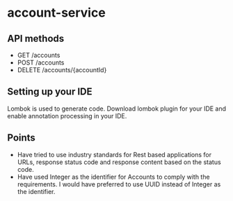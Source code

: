 # account-service

## API methods
* GET /accounts
* POST /accounts
* DELETE /accounts/{accountId}

## Setting up your IDE
Lombok is used to generate code. Download lombok plugin for your IDE and enable annotation processing in your IDE.

## Points
* Have tried to use industry standards for Rest based applications for URLs, response status code and response content based on the status code.
* Have used Integer as the identifier for Accounts to comply with the requirements. I would have preferred to use UUID instead of Integer as the identifier.